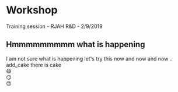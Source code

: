 # Workshop
 Training session - RJAH R&D - 2/9/2019
## Hmmmmmmmmm what is happening
I am not sure what is happening
let's try this now
and now
and now ..
add_cake
there is cake  
:smile:  
:smirk:    
:angry:  
